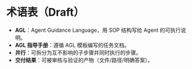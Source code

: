 # 术语表（Draft）

- **AGL**：Agent Guidance Language，用 SOP 结构写给 Agent 的可执行说明。
- **AGL 指导手册**：遵循 AGL 模板编写的任务文档。
- **并行**：可拆分为互不影响的子步骤并同时执行的步骤。
- **交付结果**：可被审核与验证的产物（文件/路径/明确答案）。
